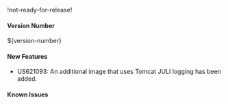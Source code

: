 !not-ready-for-release!

#### Version Number
${version-number}

#### New Features
- US621093: An additional image that uses Tomcat JULI logging has been added.

#### Known Issues
